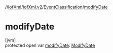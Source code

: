 //[iofXml](../../../index.md)/[iofXml.v2](../index.md)/[EventClassification](index.md)/[modifyDate](modify-date.md)

# modifyDate

[jvm]\
protected open var [modifyDate](modify-date.md): [ModifyDate](../-modify-date/index.md)
